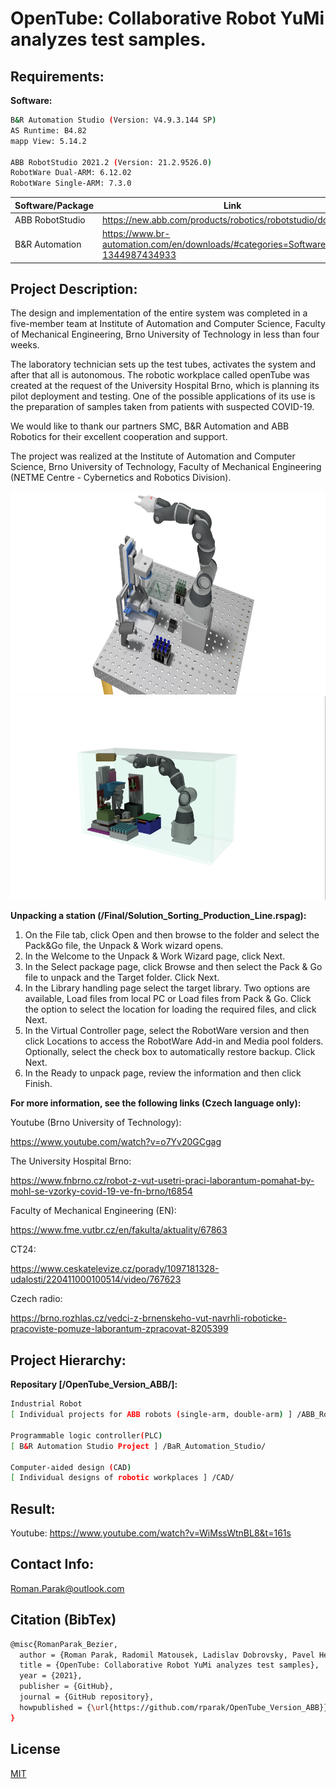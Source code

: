 # OpenTube: Collaborative Robot YuMi analyzes test samples.

## Requirements:

**Software:**
```bash
B&R Automation Studio (Version: V4.9.3.144 SP)
AS Runtime: B4.82
mapp View: 5.14.2

ABB RobotStudio 2021.2 (Version: 21.2.9526.0)
RobotWare Dual-ARM: 6.12.02
RobotWare Single-ARM: 7.3.0
```

| Software/Package           | Link                                                                                  |
| -------------------------- | ------------------------------------------------------------------------------------- |
| ABB RobotStudio            | https://new.abb.com/products/robotics/robotstudio/downloads                           |
| B&R Automation             | https://www.br-automation.com/en/downloads/#categories=Software-1344987434933         |


## Project Description:

The design and implementation of the entire system was completed in a five-member team at Institute of Automation and Computer Science, Faculty of Mechanical Engineering, Brno University of Technology in less than four weeks.

The laboratory technician sets up the test tubes, activates the system and after that all is autonomous.  The robotic workplace called openTube was created at the request of the University Hospital Brno, which is planning its pilot deployment and testing. One of the possible applications of its use is the preparation of samples taken from patients with suspected COVID-19.

We would like to thank our partners SMC, B&R Automation and ABB Robotics for their excellent cooperation and support.

The project was realized at the Institute of Automation and Computer Science, Brno University of Technology, Faculty of Mechanical Engineering (NETME Centre - Cybernetics and Robotics Division).

<p align="center">
 <img src="https://github.com/rparak/OpenTube_Version_ABB/blob/main/images/opentube1.png" width="550" height="325">
 <img src="https://github.com/rparak/OpenTube_Version_ABB/blob/main/images/opentube2.png" width="550" height="325">
</p>

**Unpacking a station (/Final/Solution_Sorting_Production_Line.rspag):**
1. On the File tab, click Open and then browse to the folder and select the Pack&Go file, the Unpack & Work wizard opens.
2. In the Welcome to the Unpack & Work Wizard page, click Next.
3. In the Select package page, click Browse and then select the Pack & Go file to unpack and the Target folder. Click Next.
4. In the Library handling page select the target library. Two options are available, Load files from local PC or Load files from Pack & Go. Click the option to select the location for loading the required files, and click Next.
5. In the Virtual Controller page, select the RobotWare version and then click Locations to access the RobotWare Add-in and Media pool folders. Optionally, select the check box to automatically restore backup. Click Next.
6. In the Ready to unpack page, review the information and then click Finish.

**For more information, see the following links (Czech language only):**

Youtube (Brno University of Technology): 

https://www.youtube.com/watch?v=o7Yv20GCgag

The University Hospital Brno: 

https://www.fnbrno.cz/robot-z-vut-usetri-praci-laborantum-pomahat-by-mohl-se-vzorky-covid-19-ve-fn-brno/t6854

Faculty of Mechanical Engineering (EN): 

https://www.fme.vutbr.cz/en/fakulta/aktuality/67863

CT24: 

https://www.ceskatelevize.cz/porady/1097181328-udalosti/220411000100514/video/767623

Czech radio:

https://brno.rozhlas.cz/vedci-z-brnenskeho-vut-navrhli-roboticke-pracoviste-pomuze-laborantum-zpracovat-8205399

## Project Hierarchy:

**Repositary [/OpenTube_Version_ABB/]:**
```bash
Industrial Robot
[ Individual projects for ABB robots (single-arm, double-arm) ] /ABB_Robot_Studio/

Programmable logic controller(PLC)
[ B&R Automation Studio Project ] /BaR_Automation_Studio/

Computer-aided design (CAD)
[ Individual designs of robotic workplaces ] /CAD/
```

## Result:
Youtube: https://www.youtube.com/watch?v=WiMssWtnBL8&t=161s

## Contact Info:
Roman.Parak@outlook.com

## Citation (BibTex)
```bash
@misc{RomanParak_Bezier,
  author = {Roman Parak, Radomil Matousek, Ladislav Dobrovsky, Pavel Heriban, Zdenek Cejpek},
  title = {OpenTube: Collaborative Robot YuMi analyzes test samples},
  year = {2021},
  publisher = {GitHub},
  journal = {GitHub repository},
  howpublished = {\url{https://github.com/rparak/OpenTube_Version_ABB}}
}
```
## License
[MIT](https://choosealicense.com/licenses/mit/)
